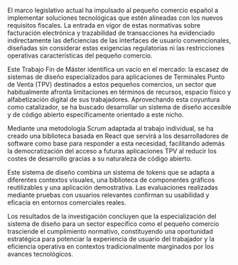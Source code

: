 El marco legislativo actual ha impulsado al pequeño comercio español a implementar soluciones tecnológicas que estén alineadas con los nuevos requisitos fiscales. La entrada en vigor de estas normativas sobre facturación electrónica y trazabilidad de transacciones ha evidenciado indirectamente las deficiencias de las interfaces de usuario convencionales, diseñadas sin considerar estas exigencias regulatorias ni las restricciones operativas características del pequeño comercio.

Este Trabajo Fin de Máster identifica un vacío en el mercado: la escasez de sistemas de diseño especializados para aplicaciones de Terminales Punto de Venta (TPV) destinados a estos pequeños comercios, un sector que habitualmente afronta limitaciones en términos de recursos, espacio físico y alfabetización digital de sus trabajadores. Aprovechando esta coyuntura como catalizador, se ha buscado desarrollar un sistema de diseño accesible y de código abierto específicamente orientado a este nicho.

Mediante una metodología Scrum adaptada al trabajo individual, se ha creado una biblioteca basada en React que servirá a los desarrolladores de software como base para responder a esta necesidad, facilitando además la democratización del acceso a futuras aplicaciones TPV al reducir los costes de desarrollo gracias a su naturaleza de código abierto.

Este sistema de diseño combina un sistema de tokens que se adapta a diferentes contextos visuales, una biblioteca de componentes gráficos reutilizables y una aplicación demostrativa. Las evaluaciones realizadas mediante pruebas con usuarios relevantes confirman su usabilidad y eficacia en entornos comerciales reales.

Los resultados de la investigación concluyen que la especialización del sistema de diseño para un sector específico como el pequeño comercio trasciende el cumplimiento normativo, constituyendo una oportunidad estratégica para potenciar la experiencia de usuario del trabajador y la eficiencia operativa en contextos tradicionalmente marginados por los avances tecnológicos.
